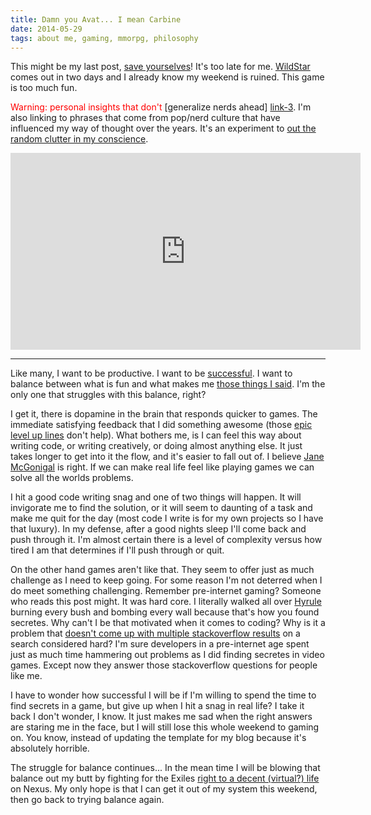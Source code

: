 ```yaml
---
title: Damn you Avat... I mean Carbine
date: 2014-05-29
tags: about me, gaming, mmorpg, philosophy
---
```


This might be my last post, [save yourselves][link-1]! It's too late for me. [WildStar][link-2]
comes out in two days and I already know my weekend is ruined. This game is too much fun.

<span style="color: red;">Warning: personal insights that don't</span> [generalize nerds ahead]
[link-3]. I'm also linking to phrases that come from pop/nerd culture that have influenced my way of
thought over the years. It's an experiment to [out the random clutter in my conscience][link-4].

<iframe
    style="display: block; margin: 0 auto;"
    width="560"
    height="315"
    src="https://www.youtube.com/embed/UjlPJzJTziA"
    frameborder="0"
    allowfullscreen>
</iframe>

<!-- more -->

----------------------------------------------------------------------------------------------------

Like many, I want to be productive. I want to be [successful][link-5]. I want to balance between
what is fun and what makes me [those things I said][link-6]. I'm the only one that struggles with
this balance, right?

I get it, there is dopamine in the brain that responds quicker to games. The immediate satisfying
feedback that I did something awesome (those [epic level up lines][link-7] don't help). What bothers
me, is I can feel this way about writing code, or writing creatively, or doing almost anything else.
It just takes longer to get into it the flow, and it's easier to fall out of. I believe [Jane
McGonigal][link-8] is right. If we can make real life feel like playing games we can solve all the
worlds problems.

I hit a good code writing snag and one of two things will happen. It will invigorate me to find the
solution, or it will seem to daunting of a task and make me quit for the day (most code I write is
for my own projects so I have that luxury). In my defense, after a good nights sleep I'll come back
and push through it. I'm almost certain there is a level of complexity versus how tired I am that
determines if I'll push through or quit.

On the other hand games aren't like that. They seem to offer just as much challenge as I need to
keep going. For some reason I'm not deterred when I do meet something challenging. Remember
pre-internet gaming? Someone who reads this post might. It was hard core. I literally walked all
over [Hyrule][link-9] burning every bush and bombing every wall because that's how you found
secretes. Why can't I be that motivated when it comes to coding? Why is it a problem that [doesn't
come up with multiple stackoverflow results][link-10] on a search considered hard? I'm sure
developers in a pre-internet age spent just as much time hammering out problems as I did finding
secretes in video games. Except now they answer those stackoverflow questions for people like me.

I have to wonder how successful I will be if I'm willing to spend the time to find secrets in a
game, but give up when I hit a snag in real life? I take it back I don't wonder, I know. It just
makes me sad when the right answers are staring me in the face, but I will still lose this whole
weekend to gaming on. You know, instead of updating the template for my blog because it's absolutely
horrible.

The struggle for balance continues... In the mean time I will be blowing that balance out my butt by
fighting for the Exiles [right to a decent (virtual?) life][link-11] on Nexus. My only hope is that
I can get it out of my system this weekend, then go back to trying balance again.


[link-1]: http://youtu.be/xHYnavDtofc?t=41s
[link-2]: http://www.wildstar-online.com/en/
[link-3]: http://www.thedailybeast.com/articles/2014/05/27/your-princess-is-in-another-castle-misogyny-entitlement-and-nerds.html
[link-4]: http://youtu.be/F02rzmW_HOo?t=51s
[link-5]: http://youtu.be/RjzC1Dgh17A?t=23s
[link-6]: http://www.liveleak.com/view?i=535_1189897817
[link-7]: http://youtu.be/LSWnp8BPCy4
[link-8]: http://www.ted.com/talks/jane_mcgonigal_gaming_can_make_a_better_world
[link-9]: http://www.zeldacapital.com/HyruleMap/loz-overworld.gif
[link-10]: https://www.google.com/webhp?q=javascript%20check%20checkbox#q=javascript+check+checkbox&safe=off
[link-11]: http://youtu.be/FJ6ZSUxa2P4?t=3m24s
